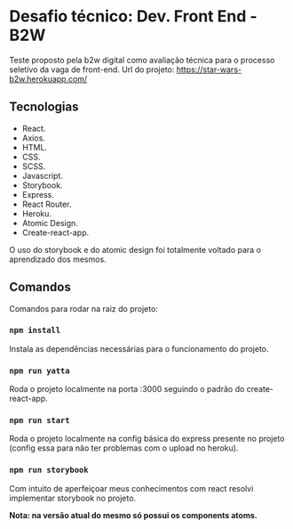 # Desafio técnico: Dev. Front End - B2W

Teste proposto pela b2w digital como avaliação técnica para o processo seletivo da vaga de front-end.
Url do projeto: https://star-wars-b2w.herokuapp.com/

## Tecnologias

- React.
- Axios.
- HTML.
- CSS.
- SCSS.
- Javascript.
- Storybook.
- Express.
- React Router.
- Heroku.
- Atomic Design.
- Create-react-app.

O uso do storybook e do atomic design foi totalmente voltado para o aprendizado dos mesmos.

## Comandos

Comandos para rodar na raiz do projeto:

### `npm install`

Instala as dependências necessárias para o funcionamento do projeto.

### `npm run yatta`

Roda o projeto localmente na porta :3000 seguindo o padrão do create-react-app.

### `npm run start`

Roda o projeto localmente na config básica do express presente no projeto (config essa para não ter problemas com o upload no heroku).

### `npm run storybook`

Com intuito de aperfeiçoar meus conhecimentos com react resolvi implementar storybook no projeto.

**Nota: na versão atual do mesmo só possui os components atoms.**